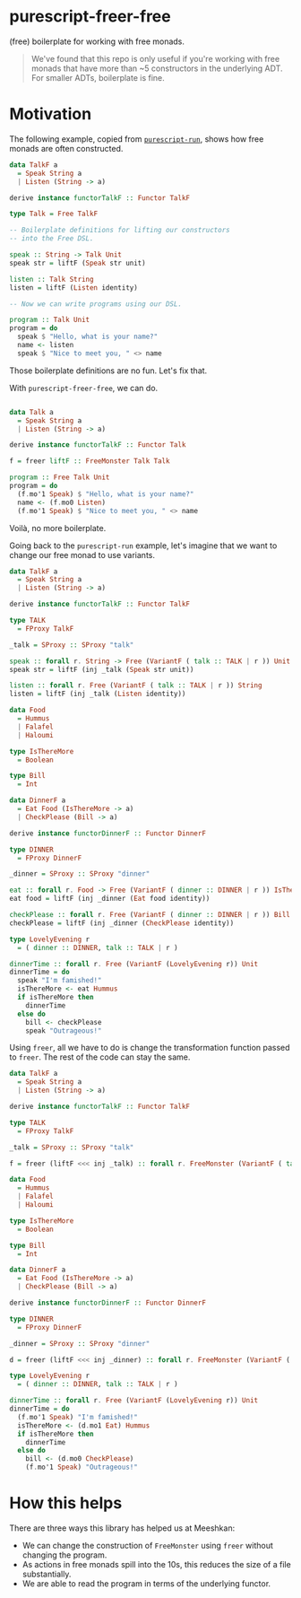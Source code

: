 # purescript-freer-free

(free) boilerplate for working with free monads.

> We've found that this repo is only useful if you're working with free monads that have more than ~5 constructors in the underlying ADT. For smaller ADTs, boilerplate is fine.

# Motivation

The following example, copied from [`purescript-run`](https://github.com/natefaubion/purescript-run), shows how free monads are often constructed.

```purescript
data TalkF a
  = Speak String a
  | Listen (String -> a)

derive instance functorTalkF :: Functor TalkF

type Talk = Free TalkF

-- Boilerplate definitions for lifting our constructors
-- into the Free DSL.

speak :: String -> Talk Unit
speak str = liftF (Speak str unit)

listen :: Talk String
listen = liftF (Listen identity)

-- Now we can write programs using our DSL.

program :: Talk Unit
program = do
  speak $ "Hello, what is your name?"
  name <- listen
  speak $ "Nice to meet you, " <> name
```

Those boilerplate definitions are no fun. Let's fix that.

With `purescript-freer-free`, we can do.

```purescript

data Talk a
  = Speak String a
  | Listen (String -> a)

derive instance functorTalkF :: Functor Talk

f = freer liftF :: FreeMonster Talk Talk

program :: Free Talk Unit
program = do
  (f.mo'1 Speak) $ "Hello, what is your name?"
  name <- (f.mo0 Listen)
  (f.mo'1 Speak) $ "Nice to meet you, " <> name
```

Voilà, no more boilerplate.

Going back to the `purescript-run` example, let's imagine that we want to change our free monad to use variants.

```purescript
data TalkF a
  = Speak String a
  | Listen (String -> a)

derive instance functorTalkF :: Functor TalkF

type TALK
  = FProxy TalkF

_talk = SProxy :: SProxy "talk"

speak :: forall r. String -> Free (VariantF ( talk :: TALK | r )) Unit
speak str = liftF (inj _talk (Speak str unit))

listen :: forall r. Free (VariantF ( talk :: TALK | r )) String
listen = liftF (inj _talk (Listen identity))

data Food
  = Hummus
  | Falafel
  | Haloumi

type IsThereMore
  = Boolean

type Bill
  = Int

data DinnerF a
  = Eat Food (IsThereMore -> a)
  | CheckPlease (Bill -> a)

derive instance functorDinnerF :: Functor DinnerF

type DINNER
  = FProxy DinnerF

_dinner = SProxy :: SProxy "dinner"

eat :: forall r. Food -> Free (VariantF ( dinner :: DINNER | r )) IsThereMore
eat food = liftF (inj _dinner (Eat food identity))

checkPlease :: forall r. Free (VariantF ( dinner :: DINNER | r )) Bill
checkPlease = liftF (inj _dinner (CheckPlease identity))

type LovelyEvening r
  = ( dinner :: DINNER, talk :: TALK | r )

dinnerTime :: forall r. Free (VariantF (LovelyEvening r)) Unit
dinnerTime = do
  speak "I'm famished!"
  isThereMore <- eat Hummus
  if isThereMore then
    dinnerTime
  else do
    bill <- checkPlease
    speak "Outrageous!"
```

Using `freer`, all we have to do is change the transformation function passed to `freer`. The rest of the code can stay the same.

```purescript
data TalkF a
  = Speak String a
  | Listen (String -> a)

derive instance functorTalkF :: Functor TalkF

type TALK
  = FProxy TalkF

_talk = SProxy :: SProxy "talk"

f = freer (liftF <<< inj _talk) :: forall r. FreeMonster (VariantF ( talk :: TALK | r )) TalkF

data Food
  = Hummus
  | Falafel
  | Haloumi

type IsThereMore
  = Boolean

type Bill
  = Int

data DinnerF a
  = Eat Food (IsThereMore -> a)
  | CheckPlease (Bill -> a)

derive instance functorDinnerF :: Functor DinnerF

type DINNER
  = FProxy DinnerF

_dinner = SProxy :: SProxy "dinner"

d = freer (liftF <<< inj _dinner) :: forall r. FreeMonster (VariantF ( dinner :: DINNER | r )) DinnerF

type LovelyEvening r
  = ( dinner :: DINNER, talk :: TALK | r )

dinnerTime :: forall r. Free (VariantF (LovelyEvening r)) Unit
dinnerTime = do
  (f.mo'1 Speak) "I'm famished!"
  isThereMore <- (d.mo1 Eat) Hummus
  if isThereMore then
    dinnerTime
  else do
    bill <- (d.mo0 CheckPlease)
    (f.mo'1 Speak) "Outrageous!"
```

# How this helps

There are three ways this library has helped us at Meeshkan:

- We can change the construction of `FreeMonster` using `freer` without changing the program.
- As actions in free monads spill into the 10s, this reduces the size of a file substantially.
- We are able to read the program in terms of the underlying functor.
